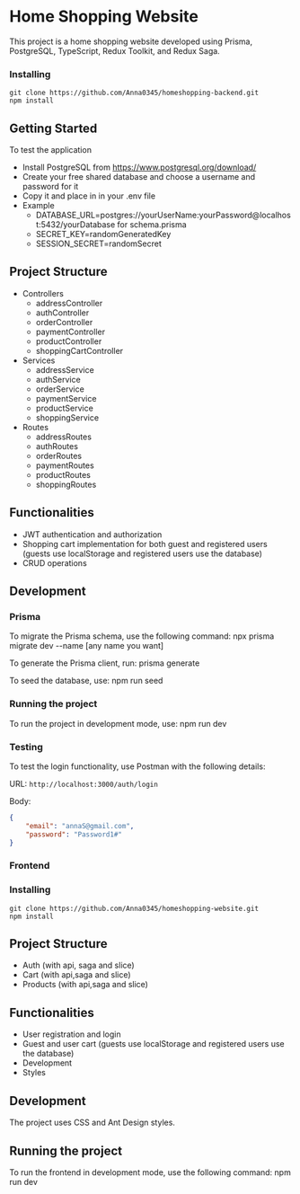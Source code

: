 # Home Shopping Website 

This project is a home shopping website developed using Prisma, PostgreSQL, TypeScript, Redux Toolkit, and Redux Saga.

### Installing

```
git clone https://github.com/Anna0345/homeshopping-backend.git
npm install

```

## Getting Started

To test the application

* Install PostgreSQL from https://www.postgresql.org/download/
* Create your free shared database and choose a username and password for it
* Copy it and place in in your .env file
* Example
  - DATABASE_URL=postgres://yourUserName:yourPassword@localhost:5432/yourDatabase for schema.prisma
  - SECRET_KEY=randomGeneratedKey
   - SESSION_SECRET=randomSecret




## Project Structure

- Controllers
  - addressController
  - authController
  - orderController
  - paymentController
  - productController
  - shoppingCartController
- Services
  - addressService
  - authService
  - orderService
  - paymentService
  - productService
  - shoppingService
- Routes
  - addressRoutes
  - authRoutes
  - orderRoutes
  - paymentRoutes
  - productRoutes
  - shoppingRoutes

## Functionalities

- JWT authentication and authorization
- Shopping cart implementation for both guest and registered users (guests use localStorage and registered users use the database)
- CRUD operations

## Development

### Prisma

To migrate the Prisma schema, use the following command:
npx prisma migrate dev --name [any name you want]

To generate the Prisma client, run:
prisma generate

To seed the database, use:
npm run seed 

### Running the project

To run the project in development mode, use:
npm run dev


### Testing

To test the login functionality, use Postman with the following details:

URL: `http://localhost:3000/auth/login`

Body:
```json
{
    "email": "annaS@gmail.com",
    "password": "Password1#"
}
```

### Frontend

### Installing

```
git clone https://github.com/Anna0345/homeshopping-website.git
npm install

```

## Project Structure

- Auth (with api, saga and slice)
- Cart (with api,saga and slice)
- Products (with api,saga and slice)

## Functionalities

- User registration and login
- Guest and user cart (guests use localStorage and registered users use the database)
- Development
- Styles

## Development
The project uses CSS and Ant Design styles.

## Running the project
To run the frontend in development mode, use the following command:
npm run dev
